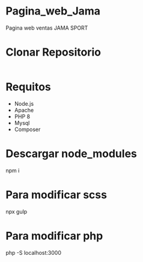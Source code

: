 # Pagina_web_Jama
Pagina web ventas JAMA SPORT
# Clonar Repositorio
``` git clone https://github.com/SwodLore/Pagina_web_Jama.git
```
# Requitos
- Node.js
- Apache
- PHP 8
- Mysql
- Composer

# Descargar node_modules

npm i

# Para modificar scss  
npx gulp

# Para modificar php

php -S localhost:3000
